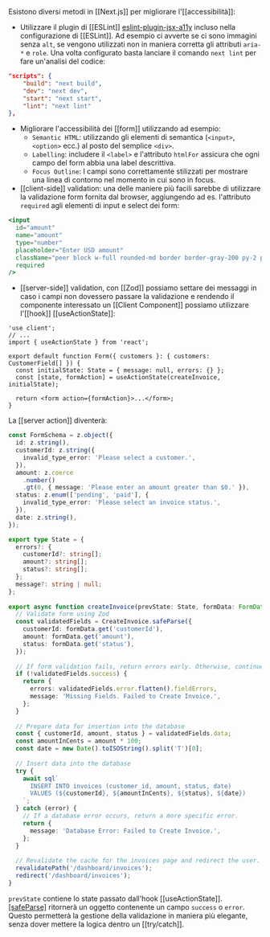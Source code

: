 Esistono diversi metodi in [[Next.js]] per migliorare l'[[accessibilità]]:
- Utilizzare il plugin di [[ESLint]] [eslint-plugin-jsx-a11y](https://www.npmjs.com/package/eslint-plugin-jsx-a11y) incluso nella configurazione di [[ESLint]]. Ad esempio ci avverte se ci sono immagini senza `alt`, se vengono utilizzati non in maniera corretta gli attributi `aria-*` e `role`. Una volta configurato basta lanciare il comando `next lint` per fare un'analisi del codice:

```json
"scripts": {
    "build": "next build",
    "dev": "next dev",
    "start": "next start",
    "lint": "next lint"
},
```

- Migliorare l'accessibilità dei [[form]] utilizzando ad esempio:
	- `Semantic HTML`: utilizzando gli elementi di semantica (`<input>`, `<option>` ecc.) al posto del semplice `<div>`.
	- `Labelling`: includere il `<label>` e l'attributo `htmlFor` assicura che ogni campo del form abbia una label descrittiva.
	- `Focus Outline`: I campi sono correttamente stilizzati per mostrare una linea di contorno nel momento in cui sono in focus.
- [[client-side]] validation: una delle maniere più facili sarebbe di utilizzare la validazione form fornita dal browser, aggiungendo ad es. l'attributo `required` agli elementi di input e select dei form:

```jsx
<input
  id="amount"
  name="amount"
  type="number"
  placeholder="Enter USD amount"
  className="peer block w-full rounded-md border border-gray-200 py-2 pl-10 text-sm outline-2 placeholder:text-gray-500"
  required
/>
```

- [[server-side]] validation, con [[Zod]] possiamo settare dei messaggi in caso i campi non dovessero passare la validazione e rendendo il componente interessato un [[Client Component]] possiamo utilizzare l'[[hook]] [[useActionState]]:

```tsx
'use client';
// ...
import { useActionState } from 'react';
 
export default function Form({ customers }: { customers: CustomerField[] }) {
  const initialState: State = { message: null, errors: {} };
  const [state, formAction] = useActionState(createInvoice, initialState);
 
  return <form action={formAction}>...</form>;
}
```

La [[server action]] diventerà:

```ts
const FormSchema = z.object({
  id: z.string(),
  customerId: z.string({
    invalid_type_error: 'Please select a customer.',
  }),
  amount: z.coerce
    .number()
    .gt(0, { message: 'Please enter an amount greater than $0.' }),
  status: z.enum(['pending', 'paid'], {
    invalid_type_error: 'Please select an invoice status.',
  }),
  date: z.string(),
});

export type State = {
  errors?: {
    customerId?: string[];
    amount?: string[];
    status?: string[];
  };
  message?: string | null;
};
 
export async function createInvoice(prevState: State, formData: FormData) {
  // Validate form using Zod
  const validatedFields = CreateInvoice.safeParse({
    customerId: formData.get('customerId'),
    amount: formData.get('amount'),
    status: formData.get('status'),
  });
 
  // If form validation fails, return errors early. Otherwise, continue.
  if (!validatedFields.success) {
    return {
      errors: validatedFields.error.flatten().fieldErrors,
      message: 'Missing Fields. Failed to Create Invoice.',
    };
  }
 
  // Prepare data for insertion into the database
  const { customerId, amount, status } = validatedFields.data;
  const amountInCents = amount * 100;
  const date = new Date().toISOString().split('T')[0];
 
  // Insert data into the database
  try {
    await sql`
      INSERT INTO invoices (customer_id, amount, status, date)
      VALUES (${customerId}, ${amountInCents}, ${status}, ${date})
    `;
  } catch (error) {
    // If a database error occurs, return a more specific error.
    return {
      message: 'Database Error: Failed to Create Invoice.',
    };
  }
 
  // Revalidate the cache for the invoices page and redirect the user.
  revalidatePath('/dashboard/invoices');
  redirect('/dashboard/invoices');
}
```

`prevState` contiene lo state passato dall'hook [[useActionState]].
[[safeParse]]() ritornerà un oggetto contenente un campo `success` o `error`.  Questo permetterà la gestione della validazione in maniera più elegante, senza dover mettere la logica dentro un [[try/catch]].